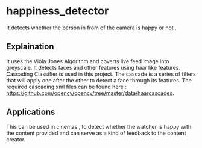 # happiness_detector
It detects whether the person in from of the camera is happy or not .


## Explaination
It uses the Viola Jones Algorithm and coverts live feed image into greyscale. It detects faces and other features using haar like features. Cascading Classifier is used in this project.
The cascade is a series of filters that will apply one after the other to detect a face through its features.
The required cascading xml files can be found here : https://github.com/opencv/opencv/tree/master/data/haarcascades.

## Applications
This can be used in cinemas , to detect whether the watcher is happy with the content provided and can serve as a kind of feedback to the content creator. 


